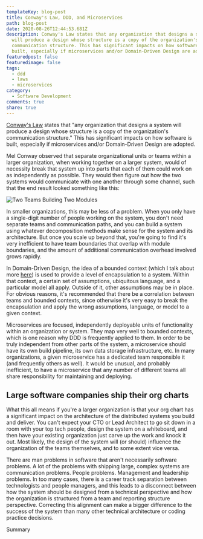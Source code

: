```yaml
---
templateKey: blog-post
title: Conway's Law, DDD, and Microservices
path: blog-post
date: 2020-08-26T12:44:53.681Z
description: Conway's Law states that any organization that designs a system
  will produce a design whose structure is a copy of the organization's
  communication structure. This has significant impacts on how software is
  built, especially if microservices and/or Domain-Driven Design are adopted.
featuredpost: false
featuredimage: false
tags:
  - ddd
  - laws
  - microservices
category:
  - Software Development
comments: true
share: true
---
```

[Conway's Law](https://www.melconway.com/Home/Conways_Law.html) states that "any organization that designs a system will produce a design whose structure is a copy of the organization's communication structure." This has significant impacts on how software is built, especially if microservices and/or Domain-Driven Design are adopted.

Mel Conway observed that separate organizational units or teams within a larger organization, when working together on a larger system, would of necessity break that system up into parts that each of them could work on as independently as possible. They would then figure out how the two systems would communicate with one another through some channel, such that the end result looked something like this:

![Two Teams Building Two Modules](/img/two-teams-conways-law.png)

In smaller organizations, this may be less of a problem. When you only have a single-digit number of people working on the system, you don't need separate teams and communication paths, and you can build a system using whatever decomposition methods make sense for the system and its architecture. But once you scale up beyond that, you're going to find it's very inefficient to have team boundaries that overlap with module boundaries, and the amount of additional communication overhead involved grows rapidly.

In Domain-Driven Design, the idea of a bounded context (which I talk about more [here](https://ardalis.com/encapsulation-in-objects-and-applications/)) is used to provide a level of encapsulation to a system. Within that context, a certain set of assumptions, ubiquitous language, and a particular model all apply. Outside of it, other assumptions may be in place. For obvious reasons, it's recommended that there be a correlation between teams and bounded contexts, since otherwise it's very easy to break the encapsulation and apply the wrong assumptions, language, or model to a given context.

Microservices are focused, independently deployable units of functionality within an organization or system. They map very well to bounded contexts, which is one reason why DDD is frequently applied to them. In order to be truly independent from other parts of the system, a microservice should have its own build pipeline, its own data storage infrastructure, etc. In many organizations, a given microservice has a dedicated team responsible it (and frequently others as well). It would be unusual, and probably inefficient, to have a microservice that any number of different teams all share responsibility for maintaining and deploying.

## Large software companies ship their org charts

What this all means if you're a larger organization is that your org chart has a significant impact on the architecture of the distributed systems you build and deliver. You can't expect your CTO or Lead Architect to go sit down in a room with your top tech people, design the system on a whiteboard, and then have your existing organization just carve up the work and knock it out. Most likely, the design of the system will (or should) influence the organization of the teams themselves, and to some extent vice versa.

There are man problems in software that aren't necessarily software problems. A lot of the problems with shipping large, complex systems are communication problems. People problems. Management and leadership problems. In too many cases, there is a career track separation between technologists and people managers, and this leads to a disconnect between how the system should be designed from a technical perspective and how the organization is structured from a team and reporting structure perspective. Correcting this alignment can make a bigger difference to the success of the system than many other technical architecture or coding practice decisions.

Summary